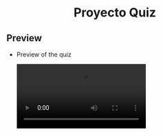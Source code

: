<h1 align="center">Proyecto Quiz</h1>

## Preview

- Preview of the quiz

    ![gif](./assets/quiz_preview.mp4)
 